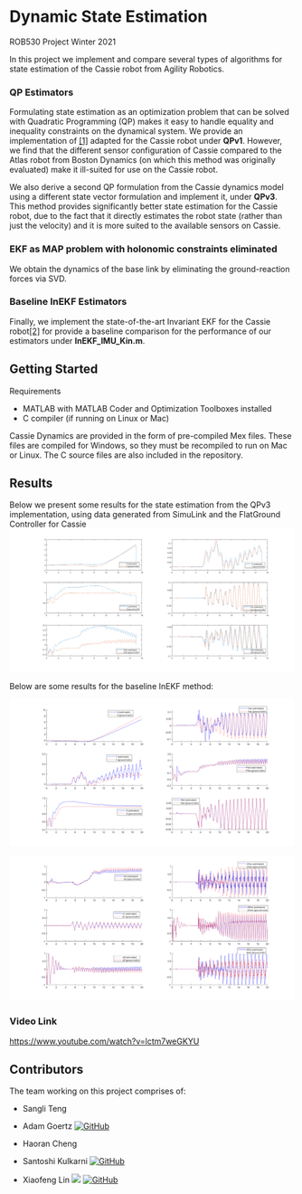 # Dynamic State Estimation
ROB530 Project Winter 2021

In this project we implement and compare several types of algorithms for state estimation of the Cassie robot from Agility Robotics. 

### QP Estimators

Formulating state estimation as an optimization problem that can be solved with Quadratic Programming (QP) makes it easy to handle equality and 
inequality constraints on the dynamical system. We provide an implementation of [\[1\]](https://ieeexplore.ieee.org/document/6942679) adapted for the 
Cassie robot under **QPv1**. However, we find that the different sensor configuration of Cassie compared to the Atlas robot from Boston Dynamics (on which this method was originally evaluated) make it ill-suited for use on the Cassie robot.

We also derive a second QP formulation from the Cassie dynamics model using a different state vector formulation and implement it, under **QPv3**. This method provides significantly better state estimation for the Cassie robot, due to the fact that it directly estimates the robot state (rather than just the velocity) and it is more suited to the available sensors on Cassie.

### EKF as MAP problem with holonomic constraints eliminated

We obtain the dynamics of the base link by eliminating the ground-reaction forces via SVD. 

### Baseline InEKF Estimators

Finally, we implement the state-of-the-art Invariant EKF for the Cassie robot[\[2\]](https://arxiv.org/abs/2104.04238) for provide a baseline comparison for the performance of our estimators under **InEKF_IMU_Kin.m**.

## Getting Started

Requirements
* MATLAB with MATLAB Coder and Optimization Toolboxes installed
* C compiler (if running on Linux or Mac)

Cassie Dynamics are provided in the form of pre-compiled Mex files. These files are compiled for Windows, so they must be recompiled to run on Mac or Linux.
The C source files are also included in the repository.

## Results
Below we present some results for the state estimation from the QPv3 implementation, using data generated from SimuLink and the FlatGround Controller for Cassie
![state estimation](image/QPv3_pos.png)


Below are some results for the baseline InEKF method:

![p_plot](image/p_plot.png)

![v_plot](image/v_plot.png)

### Video Link

https://www.youtube.com/watch?v=lctm7weGKYU

## Contributors

The team working on this project comprises of:

- Sangli Teng

- Adam Goertz [<img alt="GitHub" src="https://img.shields.io/badge/github%20-%23121011.svg?&style=for-the-badge&logo=github&logoColor=white"/>](https://github.com/AdamGoertz)

- Haoran Cheng

- Santoshi Kulkarni [<img alt="GitHub" src="https://img.shields.io/badge/github%20-%23121011.svg?&style=for-the-badge&logo=github&logoColor=white"/>](https://github.com/SantoshiK-skulk)

- Xiaofeng Lin [<img src="https://img.shields.io/badge/LinkedIn-0077B5?style=for-the-badge&logo=linkedin&logoColor=white" />](www.linkedin.com/in/xiaofenglin) [<img alt="GitHub" src="https://img.shields.io/badge/github%20-%23121011.svg?&style=for-the-badge&logo=github&logoColor=white"/>](https://github.com/potBagMeat)
